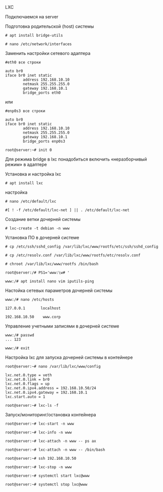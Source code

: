 LXC


Подключаемся на server

Подготовка родительской (host) системы
```
# apt install bridge-utils

# nano /etc/network/interfaces
```
Заменить настройки сетевого адаптера
```
#eth0 все строки

auto br0
iface br0 inet static
        address 192.168.10.10
        netmask 255.255.255.0
        gateway 192.168.10.1
        bridge_ports eth0
```
или
```
#enp0s3 все строки

auto br0
iface br0 inet static
        address 192.168.10.10
        netmask 255.255.255.0
        gateway 192.168.10.1
        bridge_ports enp0s3
```
```
root@server:~# init 0
```

Для режима bridge в lxc понадобиться включить «неразборчивый режим» в адаптере

Установка и настройка lxc
```
# apt install lxc
```
настройка
```
# nano /etc/default/lxc
```
```
#[ ! -f /etc/default/lxc-net ] || . /etc/default/lxc-net
```
Создание ветки дочерней системы
```
# lxc-create -t debian -n www
```
Установка ПО в дочерней системе
```
# cp /etc/ssh/sshd_config /var/lib/lxc/www/rootfs/etc/ssh/sshd_config

# cp /etc/resolv.conf /var/lib/lxc/www/rootfs/etc/resolv.conf

# chroot /var/lib/lxc/www/rootfs /bin/bash
```
```
root@server:/# PS1='www:\w# '
```
```
www:/# apt install nano vim iputils-ping
```
Настойка сетевых параметров дочерней системы
```
www:/# nano /etc/hosts
```
```
127.0.0.1       localhost

192.168.10.50    www.corp
```
Управление учетными записями в дочерней системе
```
www:/# passwd
... 123

www:/# exit
```
Настройка lxc для запуска дочерней системы в контейнере
```
root@server:~# nano /var/lib/lxc/www/config
```
```
lxc.net.0.type = veth
lxc.net.0.link = br0
lxc.net.0.flags = up
lxc.net.0.ipv4.address = 192.168.10.50/24
lxc.net.0.ipv4.gateway = 192.168.10.1
lxc.start.auto = 1

root@server:~# lxc-ls -f
```
Запуск/мониторинг/остановка контейнера
```
root@server:~# lxc-start -n www 

root@server:~# lxc-info -n www

root@server:~# lxc-attach -n www -- ps ax

root@server:~# lxc-attach -n www -- /bin/bash

root@server:~# ssh 192.168.10.50

root@server:~# lxc-stop -n www

root@server:~# systemctl start lxc@www

root@server:~# systemctl stop lxc@www
```
